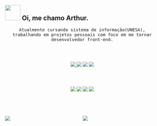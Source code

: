 ## <img src="https://raw.githubusercontent.com/alexnaiman/alexnaiman/master/resources/welcomeglitch.gif" width="50px" /> Oi, me chamo Arthur.

<p align="center" >
  <samp>
  Atualmente cursando sistema de informação(UNESA), trabalhando em projetos pessoais com foco em me tornar desenvolvedor front-end.
</samp>
<samp>
  
</samp>
<br/><br/>
  <br/>
  <br/>
</p>


<div align="center"> 
  <a href = "mailto:arthuurtorres@outlook.com"><img src="https://img.shields.io/badge/-Gmail-%23333?style=for-the-badge&logo=gmail&logoColor=white" target="_blank"</a>
  <a href="https://www.linkedin.com/in/arthur-torres-b73100256" target="_blank"><img src="https://img.shields.io/badge/-LinkedIn-%230077B5?style=for-the-badge&logo=linkedin&logoColor=white" target="_blank"></a> 
  <a href="https://instagram.com/arthuurtorres" target="_blank"><img src="https://img.shields.io/badge/-Instagram-%23E4405F?style=for-the-badge&logo=instagram&logoColor=white" target="_blank"></a>
   <a href="https://api.whatsapp.com/send?phone=5522997822626&text=Olá!" target="_blank"><img src="https://img.shields.io/badge/WhatsApp-25D366?style=for-the-badge&logo=whatsapp&logoColor=white" target="_blank"></a>
    
</div>

<br/><br/>

  <div align="center">
    <a href="https://github.com/Freitas-gui?tab=repositories"><img src="https://raw.githubusercontent.com/alexnaiman/alexnaiman/master/resources/dev/html.svg" /></a>
    <a href="https://github.com/Freitas-gui?tab=repositories"><img src="https://raw.githubusercontent.com/alexnaiman/alexnaiman/master/resources/dev/css3.svg"/></a>
    <a href="https://github.com/Freitas-gui?tab=repositories"><img src="https://raw.githubusercontent.com/alexnaiman/alexnaiman/master/resources/dev/js.svg" /></a>
    <a href="https://github.com/Freitas-gui?tab=repositories"><img src="https://raw.githubusercontent.com/alexnaiman/alexnaiman/master/resources/dev/react.svg" /></a>
  </div>
  
<br/><br/>

##
<p align="center">
<img align="left" src="https://github-readme-stats.vercel.app/api?username=Freitas-gui&theme=gruvbox&show_icons=true" />

<img  float="right" src="https://github-readme-stats.vercel.app/api/top-langs/?username=Freitas-gui&theme=gruvbox&show_icons=true" />

</p>


